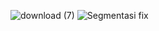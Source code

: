 ![download (7)](https://github.com/user-attachments/assets/84ed9d85-9c91-4f89-b6f3-ff0bd9697460)
![Segmentasi fix](https://github.com/user-attachments/assets/84f60ae5-692d-4f25-85b7-ea1da55d9316)
